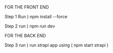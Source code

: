 FOR THE FRONT END

Step 1 Run ) npm install --force

Step 2 run ) npm run dev

FOR THE BACK END

Step 3 run ) run strapi app using ( npm start strapi )
